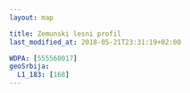 ```yaml
---
layout: map

title: Zemunski lesni profil
last_modified_at: 2018-05-21T23:31:19+02:00

WDPA: [555560017]
geoSrbija:
  L1_183: [168]
---
```

